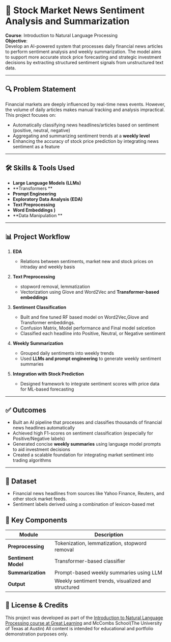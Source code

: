 # 📰 Stock Market News Sentiment Analysis and Summarization

**Course**: Introduction to Natural Language Processing  
**Objective**:  
Develop an AI-powered system that processes daily financial news articles to perform sentiment analysis and weekly summarization. The model aims to support more accurate stock price forecasting and strategic investment decisions by extracting structured sentiment signals from unstructured text data.

---

## 🔍 Problem Statement

Financial markets are deeply influenced by real-time news events. However, the volume of daily articles makes manual tracking and analysis impractical. This project focuses on:
- Automatically classifying news headlines/articles based on sentiment (positive, neutral, negative)
- Aggregating and summarizing sentiment trends at a **weekly level**
- Enhancing the accuracy of stock price prediction by integrating news sentiment as a feature

---

## 🛠️ Skills & Tools Used

- **Large Language Models (LLMs)**
- **Transformers **
- **Prompt Engineering**
- **Exploratory Data Analysis (EDA)**
- **Text Preprocessing**
- **Word Embeddings )**
- **Data Manipulation **

---

## 📊 Project Workflow

1. **EDA**
   - Relations between sentiments, market new and stock prices on intraday and weekly basis 
  
2. **Text Preprocessing**
   - stopword removal, lemmatization
   - Vectorization using Glove and Word2Vec and **Transformer-based embeddings**

3. **Sentiment Classification**
   - Built and fine tuned RF based model on Word2Vec,Glove and Transformer embeddings. 
   - Confusion Matrix, Model performance and Final model selcetion
   - Classified each headline into Positive, Neutral, or Negative sentiment

4. **Weekly Summarization**
   - Grouped daily sentiments into weekly trends
   - Used **LLMs and prompt engineering** to generate weekly sentiment summaries

5. **Integration with Stock Prediction**
   - Designed framework to integrate sentiment scores with price data for ML-based forecasting

---

## ✅ Outcomes

- Built an AI pipeline that processes and classifies thousands of financial news headlines automatically
- Achieved high F1-scores on sentiment classification (especially for Positive/Negative labels)
- Generated concise **weekly summaries** using language model prompts to aid investment decisions
- Created a scalable foundation for integrating market sentiment into trading algorithms

---

## 📂 Dataset

- Financial news headlines from sources like Yahoo Finance, Reuters, and other stock market feeds.
- Sentiment labels derived using a combination of lexicon-based met
## 🧠 Key Components

| Module | Description |
|--------|-------------|
| **Preprocessing** | Tokenization, lemmatization, stopword removal |
| **Sentiment Model** | Transformer-based classifier |
| **Summarization** | Prompt-based weekly summaries using LLM |
| **Output** | Weekly sentiment trends, visualized and structured |


## 📎 License & Credits

This project was developed as part of the [Introduction to Natural Language Processing course at Great Learning](https://www.mygreatlearning.com/) and McCombs School(The University of Texas at Austin)
All content is intended for educational and portfolio demonstration purposes only.